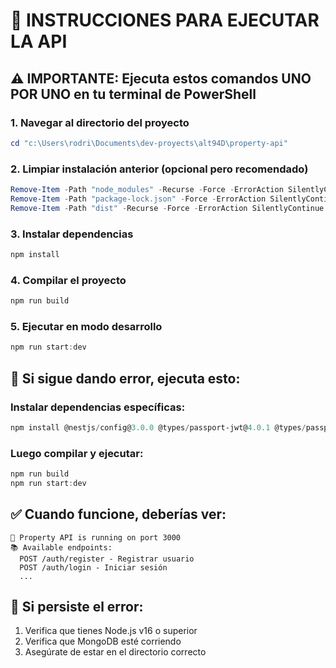 # 🚀 INSTRUCCIONES PARA EJECUTAR LA API

## ⚠️ IMPORTANTE: Ejecuta estos comandos UNO POR UNO en tu terminal de PowerShell

### 1. Navegar al directorio del proyecto
```powershell
cd "c:\Users\rodri\Documents\dev-proyects\alt94D\property-api"
```

### 2. Limpiar instalación anterior (opcional pero recomendado)
```powershell
Remove-Item -Path "node_modules" -Recurse -Force -ErrorAction SilentlyContinue
Remove-Item -Path "package-lock.json" -Force -ErrorAction SilentlyContinue
Remove-Item -Path "dist" -Recurse -Force -ErrorAction SilentlyContinue
```

### 3. Instalar dependencias
```powershell
npm install
```

### 4. Compilar el proyecto
```powershell
npm run build
```

### 5. Ejecutar en modo desarrollo
```powershell
npm run start:dev
```

## 🎯 Si sigue dando error, ejecuta esto:

### Instalar dependencias específicas:
```powershell
npm install @nestjs/config@3.0.0 @types/passport-jwt@4.0.1 @types/passport-local@1.0.38 @types/bcrypt@5.0.2
```

### Luego compilar y ejecutar:
```powershell
npm run build
npm run start:dev
```

## ✅ Cuando funcione, deberías ver:
```
🚀 Property API is running on port 3000
📚 Available endpoints:
  POST /auth/register - Registrar usuario
  POST /auth/login - Iniciar sesión
  ...
```

## 🐛 Si persiste el error:
1. Verifica que tienes Node.js v16 o superior
2. Verifica que MongoDB esté corriendo
3. Asegúrate de estar en el directorio correcto
